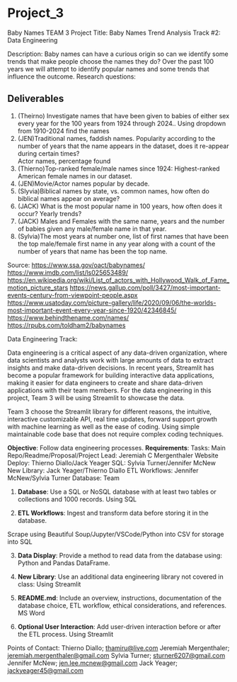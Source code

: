 # Project_3
Baby Names
TEAM 3
Project Title:
Baby Names Trend Analysis
Track #2:  Data Engineering

Description: 
Baby names can have a curious origin so can we identify some trends that make people choose the names they do?  Over the past 100 years we will attempt to identify popular names and some trends that influence the outcome.
Research questions:
## Deliverables
1. (Theirno) Investigate names that have been given to babies of either sex every year for the 100 years from 1924 through 2024..
    Using dropdown from 1910-2024 find the names
2. (JEN)Traditional names, faddish names.  Popularity according to the number of years that the name appears in the dataset, does it re-appear during certain times?  
    Actor names, percentage found
3. (Thierno)Top-ranked female/male names since 1924:  Highest-ranked American female names in our dataset. 
4.  (JEN)Movie/Actor names popular by decade.
5.  (Slyvia)Biblical names by state, vs. common names, how often do biblical names appear on average?
6. (JACK) What is the most popular name in 100 years, how often does it occur?  Yearly trends?    
7. (JACK) Males and Females with the same name, years and the number of babies given any male/female name in that year.
8. (Sylvia)The most years at number one, list of first names that have been the top male/female first name in any year along with a count of the number of years that name has been the top name.
    
Source:
https://www.ssa.gov/oact/babynames/
https://www.imdb.com/list/ls025653489/
https://en.wikipedia.org/wiki/List_of_actors_with_Hollywood_Walk_of_Fame_motion_picture_stars
https://news.gallup.com/poll/3427/most-important-events-century-from-viewpoint-people.aspx
https://www.usatoday.com/picture-gallery/life/2020/09/06/the-worlds-most-important-event-every-year-since-1920/42346845/
https://www.behindthename.com/names/
https://rpubs.com/toldham2/babynames

Data Engineering Track:

Data engineering is a critical aspect of any data-driven organization, where data scientists and analysts work with large amounts of data to extract insights and make data-driven decisions. In recent years, Streamlit has become a popular framework for building interactive data applications, making it easier for data engineers to create and share data-driven applications with their team members.  For the data engineering in this project, Team 3 will be using Streamlit to showcase the data.

Team 3 choose the Streamlit library for different reasons, the intuitive, interactive customizable API, real time updates, forward support growth with machine learning as well as the ease of coding.  Using simple maintainable code base that does not require complex coding techniques.

**Objective**: Follow data engineering processes. **Requirements**:
Tasks:
Main Repo/Readme/Proposal/Project Lead:  Jeremiah C Mergenthaler
Website Deploy:  Thierno Diallo/Jack Yeager
SQL:  Sylvia Turner/Jennifer McNew
New Library:  Jack Yeager/Thierno Diallo
ETL Workflows:  Jennifer McNew/Sylvia Turner
Database:  Team

1. **Database**: Use a SQL or NoSQL database with at least two tables or collections and 1000 records.
Using SQL

2. **ETL Workflows**: Ingest and transform data before storing it in the database.

Scrape using Beautiful Soup/Jupyter/VSCode/Python into CSV for storage into SQL

3. **Data Display**: Provide a method to read data from the database using:
 Python and Pandas DataFrame.

4. **New Library**: Use an additional data engineering library not covered in class:
Using Streamlit

5. **README.md**: Include an overview, instructions, documentation of the database choice, ETL workflow, ethical considerations, and references.
MS Word

6. **Optional User Interaction**: Add user-driven interaction before or after the ETL process.
Using Streamlit

Points of Contact:
Thierno Diallo; thamiru@live.com
Jeremiah Mergenthaler; jeremiah.mergenthaler@gmail.com 
Sylvia Turner; sturner6207@gmail.com
Jennifer McNew; jen.lee.mcnew@gmail.com
Jack Yeager; jackyeager45@gmail.com

